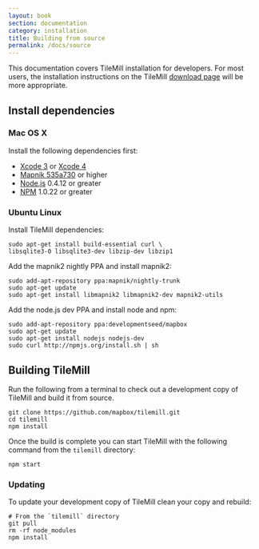 ```yaml
---
layout: book
section: documentation
category: installation
title: Building from source
permalink: /docs/source
---
```


This documentation covers TileMill installation for developers. For most users, the installation instructions on the TileMill [download page](http://mapbox.com/tilemill/download/) will be more appropriate.

## Install dependencies

### Mac OS X

Install the following dependencies first:

- [Xcode 3](https://connect.apple.com/cgi-bin/WebObjects/MemberSite.woa/wa/getSoftware?bundleID=20792) or [Xcode 4](http://itunes.apple.com/us/app/xcode/id448457090?mt=12)
- [Mapnik 535a730](https://github.com/mapnik/mapnik/tree/535a730da32880d085403649b81faa32be901bcc) or higher
- [Node.js][node] 0.4.12 or greater
- [NPM][npm] 1.0.22 or greater

### Ubuntu Linux

Install TileMill dependencies:

    sudo apt-get install build-essential curl \
    libsqlite3-0 libsqlite3-dev libzip-dev libzip1

Add the mapnik2 nightly PPA and install mapnik2:

    sudo add-apt-repository ppa:mapnik/nightly-trunk
    sudo apt-get update
    sudo apt-get install libmapnik2 libmapnik2-dev mapnik2-utils

Add the node.js dev PPA and install node and npm:

    sudo add-apt-repository ppa:developmentseed/mapbox
    sudo apt-get update
    sudo apt-get install nodejs nodejs-dev
    sudo curl http://npmjs.org/install.sh | sh

## Building TileMill

Run the following from a terminal to check out a development copy of TileMill and build it from source.

    git clone https://github.com/mapbox/tilemill.git
    cd tilemill
    npm install

Once the build is complete you can start TileMill with the following command from the `tilemill` directory:

    npm start

### Updating

To update your development copy of TileMill clean your copy and rebuild:

    # From the `tilemill` directory
    git pull
    rm -rf node_modules
    npm install

[mapnik]:http://www.mapnik.org
[xcode]:http://developer.apple.com/technologies/tools/xcode.html
[issues]:https://github.com/mapbox/tilemill/issues
[support]:http://support.mapbox.com/kb/tilemill/where-can-i-get-help-with-tilemill
[node]:https://github.com/joyent/node/wiki/Installation
[npm]:http://npmjs.org/
